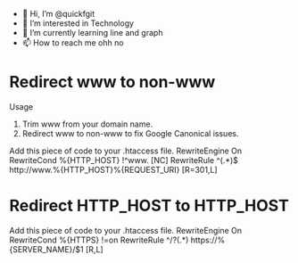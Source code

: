 - 👋 Hi, I’m @quickfgit
- 👀 I’m interested in Technology
- 🌱 I’m currently learning line and graph
- 📫 How to reach me ohh no

<!---
quickfgit/quickfgit is a ✨ special ✨ repository because its `README.md` (this file) appears on your GitHub profile.
You can click the Preview link to take a look at your changes.
--->


# Redirect www to non-www

Usage
1. Trim www from your domain name.
2. Redirect www to non-www to fix Google Canonical issues.

Add this piece of code to your .htaccess file.
RewriteEngine On
RewriteCond %{HTTP_HOST} !^www. [NC]
RewriteRule ^(.*)$ http://www.%{HTTP_HOST}%{REQUEST_URI} [R=301,L]


# Redirect HTTP_HOST to HTTP_HOST

Add this piece of code to your .htaccess file.
RewriteEngine On
RewriteCond %{HTTPS}  !=on
RewriteRule ^/?(.*) https://%{SERVER_NAME}/$1 [R,L]
